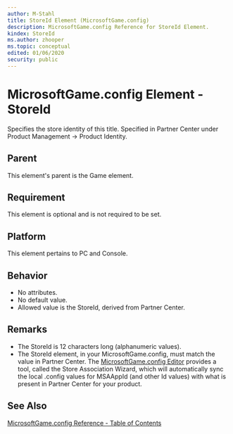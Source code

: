 ```yaml
---
author: M-Stahl
title: StoreId Element (MicrosoftGame.config)
description: MicrosoftGame.config Reference for StoreId Element.
kindex: StoreId
ms.author: zhooper
ms.topic: conceptual
edited: 01/06/2020
security: public
---
```


# MicrosoftGame.config Element - StoreId

Specifies the store identity of this title. Specified in Partner Center under Product Management -> Product Identity.

## Parent
This element's parent is the Game element.

## Requirement
This element is optional and is not required to be set. 

## Platform
This element pertains to PC and Console.

## Behavior
* No attributes.
* No default value.
* Allowed value is the StoreId, derived from Partner Center.

## Remarks
* The StoreId is 12 characters long (alphanumeric values).
* The StoreId element, in your MicrosoftGame.config, must match the value in Partner Center. The [MicrosoftGame.config Editor](../../../../system/overviews/microsoft-game-config/MicrosoftGameConfig-Editor.md) provides a tool, called the Store Association Wizard, which will automatically sync the local .config values for MSAAppId (and other Id values) with what is present in Partner Center for your product.

## See Also
[MicrosoftGame.config Reference - Table of Contents](gc-microsoftgameconfig-toc.md)  
